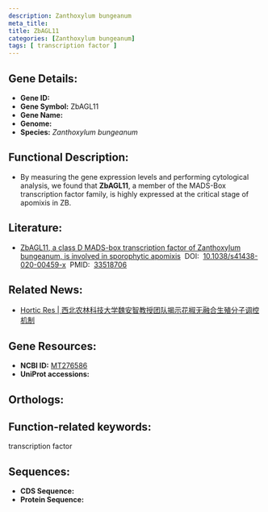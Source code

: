 ```yaml
---
description: Zanthoxylum bungeanum
meta_title:
title: ZbAGL11
categories: [Zanthoxylum bungeanum]
tags: [ transcription factor ]
---
```


## Gene Details:
- **Gene ID:**	[]()
- **Gene Symbol:** ZbAGL11
- **Gene Name:** 
- **Genome:** []()
- **Species:** *Zanthoxylum bungeanum*

## Functional Description:
   - By measuring the gene expression levels and performing cytological analysis, we found that **ZbAGL11**, a member of the MADS-Box transcription factor family, is highly expressed at the critical stage of apomixis in ZB.

## Literature:
   - [ZbAGL11, a class D MADS-box transcription factor of Zanthoxylum bungeanum, is involved in sporophytic apomixis]( https://www.nature.com/articles/s41438-020-00459-x#Sec24)&nbsp;&nbsp;DOI:&nbsp;&nbsp;[10.1038/s41438-020-00459-x](https://www.nature.com/articles/s41438-020-00459-x#Sec24)&nbsp;&nbsp;PMID:&nbsp;&nbsp;[33518706](https://pubmed.ncbi.nlm.nih.gov/33518706/)

## Related News:
   - [Hortic Res | 西北农林科技大学魏安智教授团队揭示花椒无融合生殖分子调控机制](https://mp.weixin.qq.com/s?__biz=Mzg3MDEwNDEyMg==&mid=2247505001&idx=8&sn=aada2ffeb8f4edd47da37cbe3cc3d52c&chksm=ce90793cf9e7f02a43b18230285c134d52da3eae3222c060fca8873b1497cdaf883035ce4205&scene=27#wechat_redirect)

## Gene Resources:
- **NCBI ID:** [MT276586](https://www.ncbi.nlm.nih.gov/gene/?term=MT276586)
- **UniProt accessions:** [](https://www.uniprot.org/uniprotkb//entry)

## Orthologs:


## Function-related keywords:
transcription factor

## Sequences:
- **CDS Sequence:**
- **Protein Sequence:**
